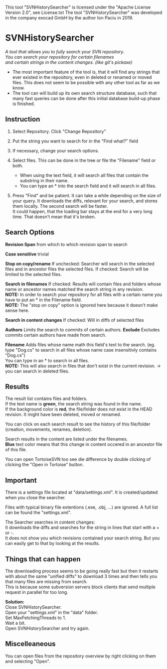 This tool "SVNHistorySearcher" is licensed under the "Apache License Version 2.0", see License.txt
The tool "SVNHistorySearcher" was developed in the company exocad GmbH by the author Ion Paciu in 2019.


# SVNHistorySearcher  
*A tool that allows you to fully search your SVN repository.*  
*You can search your repository for certain filenames*  
*and certain strings in the content changes. (like git's pickaxe)*  
* The most important feature of the tool is, that it will find any strings that ever existed in the repository, even in deleted or renamed or moved files. This does not seem to be possible with any other tool as far as we know. 
* The tool can will build up its own search structure database, such that many fast queries can be done after this initial database build-up phase is finished. 

## Instruction  
1. Select Repository. Click "Change Repository"  

2. Put the string you want to search for in the "Find what?" field  

3. If necessary, change your search options.

4. Select files. This can be done in the tree or file the "Filename" field or both.
   * When using the text field, it will search all files that contain the substring in their name.
   * You can type an \* into the search field and it will search in all files.
   
5. Press "Find" and be patient. It can take a while depending on the size of your query. 
   It downloads the diffs, relevant for your search, and stores them locally. The second search will be faster.  
   It could happen, that the loading bar stays at the end for a very long time. That doesn't mean that it's broken.  

## Search Options  
**Revision Span**  from which to which revision span to search  

**Case sensitive**  trivial  

**Stop on copy/rename**  If unchecked:  Searcher will search in the selected files and in ancestor files the selected files. If checked: Search will be limited to the selected files.  

**Search in filenames**  If checked: Results will contain files and folders whose name or ancestor names matched the search string in any revision.  
**NOTE:** In order to search your repository for all files with a certain name you have to put an \* in the Filename field.  
**NOTE:** The "stop on copy" option is ignored here because it doesn't make sense here.  

**Search in content changes** If checked: Will in diffs of selected files  
   
**Authors**  Limits the search to commits of certain authors. **Exclude** Excludes commits certain authors have made from search.  

**Filename**  Adds files whose name math this field's text to the search. (eg. type "Dog.cs" to search in all files whose name case insensitivly contains "Dog.cs")  
You can type in an \* to search in all files.  
**NOTE:** This will also search in files that don't exist in the current revision. \-\> you can search in deleted files.  

## Results  
The result list contains files and folders.  
If the text name is **green**, the search string was found in the name.  
If the background color is **red**, the file/folder does not exist in the HEAD revision. It might have been deleted, moved or renamed.  

You can click on each search result to see the history of this file/folder (creation, movements, renames, deletion).  

Search results in the content are listed under the filenames.  
**Blue** text color means that this change in content occered in an ancestor file of this file.  

You can open TortoiseSVN too see die difference by double clicking of clicking the "Open in Tortoise" button.  

## Important  
There is a settings file located at "data/settings.xml". It is created/updated when you close the searcher.  

Files with typical binary file extentions (.exe, .obj, ...) are ignored. A full list can be found the "settings.xml".  

The Searcher searches in content changes:  
It downloads the diffs and searches for the string in lines that start with a \+ or \-.  
It does not show you which revisions contained your search string. But you can easily get to that by looking at the results.

## Things that can happen  
The downloading process seems to be going really fast but then it restarts with about the same "unified diffs" to download 3 times and then tells you that many files are missing from search.  
This is because some subversion servers block clients that send multiple request in parallel for too long.  

**Solution:**  
Close SVNHistorySearcher.  
Open your "settings.xml" in the "data" folder.  
Set MaxFetchingThreads to 1.  
Wait a bit.  
Open SVNHistorySearcher and try again.  

## Miscelleaneous
   You can open files from the repository overview by right clicking on them and selecting "Open".
